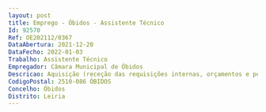 ```yaml
--- 
layout: post
title: Emprego - Óbidos - Assistente Técnico
Id: 92570
Ref: OE202112/0367
DataAbertura: 2021-12-20
DataFecho: 2022-01-03
Trabalho: Assistente Técnico
Empregador: Câmara Municipal de Óbidos
Descricao: Aquisição (receção das requisições internas, orçamentos e pedidos de fornecimento)  receção e conferência do material requisitado, distribuição pelas várias secções e controlo dos stocks  registar as entradas e saídas de materiais no programa informático de gestão de stocks  arquivo e organização de catálogos e mailling de fornecedores  manutenção das fotocopiadoras e reservas de papel  elaboração de inventários intermédios e do final do ano no que diz respeito ao Economato.
CodigoPostal: 2510-086 ÓBIDOS
Concelho: Óbidos
Distrito: Leiria
--- 
```

